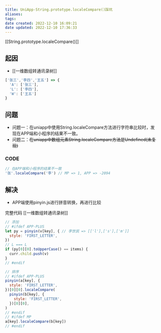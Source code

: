 ```yaml
---
title: UniApp-String.prototype.localeCompare()踩坑
aliases:
tags:
date created: 2022-12-10 16:09:21
date updated: 2022-12-10 17:36:33
---
```


[[String.prototype.localeCompare()]]

## 起因

- [[一维数组转通讯录树]]

```js
['张三','李四','王五'] => {
  'A': ['张三'],
  'L': ['李四'],
  'W': ['王五']
}
```

## 问题

- 问题一：在uniapp中使用String.localeCompare方法进行字符串比较时，发现在APP端和小程序的结果不一致。
- 问题二：~~在uniapp中数组元素String.localeCompare方法是Undefined(未复现)~~

### CODE

```js
// 在APP端和小程序的结果不一致
'张'.localeCompare('李') // MP => 1, APP => -2094
```

## 解决

- APP端使用pinyin.js进行拼音转换，再进行比较

完整代码 [[一维数组转通讯录树]]

```js
// 添加
// #ifdef APP-PLUS
let py = pinyin(v[key], { // 李世民 => [['l'],['s'],['m']]
  style: 'FIRST_LETTER',
})
// L === L
if (py[0][0].toUpperCase() == items) {
  curr.child.push(v)
}
// #endif

// 排序
// #ifdef APP-PLUS
pinyin(a[key], {
  style: 'FIRST_LETTER',
})[0][0].localeCompare(
  pinyin(b[key], {
    style: 'FIRST_LETTER',
  })[0][0],
)
// #endif
// #ifdef MP
a[key].localeCompare(b[key])
// #endif
```
